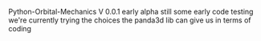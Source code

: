 Python-Orbital-Mechanics V 0.0.1 early alpha
still some early code testing
we're currently trying the choices the panda3d lib can give us in terms of coding
